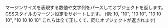 マージンサイズを表現する数値や文字列をパースしてオブジェクトを返します。
CSSスタイルのマージン設定をサポートします。
(例: 10, "10", "10 10", "10 10 10", "10 10 10 10"
これらは全て正しくて、同じオブジェクトが返されます)
